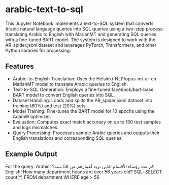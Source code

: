# arabic-text-to-sql
This Jupyter Notebook implements a text-to-SQL system that converts Arabic natural language queries into SQL queries using a two-step process: translating Arabic to English with MarianMT and generating SQL queries with a fine-tuned BART model. The system is designed to work with the AR_spider.jsonl dataset and leverages PyTorch, Transformers, and other Python libraries for processing.

## Features
- Arabic-to-English Translation: Uses the Helsinki-NLP/opus-mt-ar-en MarianMT model to translate Arabic queries to English.
- Text-to-SQL Generation: Employs a fine-tuned facebook/bart-base BART model to convert English queries into SQL.
- Dataset Handling: Loads and splits the AR_spider.jsonl dataset into training (80%) and test (20%) sets.
- Model Training: Fine-tunes the BART model for 10 epochs using the AdamW optimizer.
- Evaluation: Computes exact match accuracy on up to 100 test samples and logs mismatches.
- Query Processing: Processes sample Arabic queries and outputs their English translations and corresponding SQL queries.

## Example Output
For the query:
Arabic: كم عدد رؤساء الأقسام الذين تزيد أعمارهم عن 56 سنة؟
English: How many department heads are over 56 years old?
SQL: SELECT count(*) FROM department WHERE age > 56
